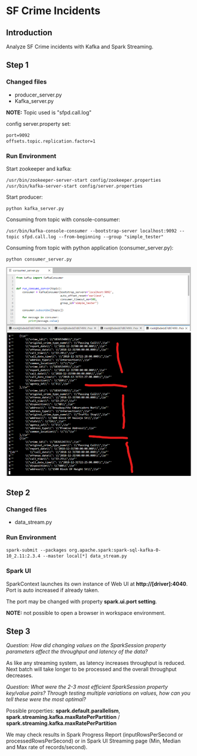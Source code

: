 # SF Crime Incidents

## Introduction

Analyze SF Crime incidents with Kafka and Spark Streaming.

## Step 1

### Changed files
 + producer_server.py
 +  Kafka_server.py

**NOTE:** Topic used is "sfpd.call.log"

config server.property set:

```
port=9092
offsets.topic.replication.factor=1
```

### Run Environment

Start zookeeper and kafka:

```
/usr/bin/zookeeper-server-start config/zookeeper.properties
/usr/bin/kafka-server-start config/server.properties
```

Start producer:

```
python kafka_server.py
```
Consuming from topic with console-consumer:

```
/usr/bin/kafka-console-consumer --bootstrap-server localhost:9092 --topic sfpd.call.log --from-beginning --group "simple_tester"
```

Consuming from topic with python application (consumer_server.py):

```
python consumer_server.py
```

![consumer_output](https://github.com/CGodinho/Udacity/blob/master/Data_Streaming_Nanodegree/SF_Crime_Statistics/pics/consumer_server_output.png)


## Step 2

### Changed files
 + data_stream.py

### Run Environment

```
spark-submit --packages org.apache.spark:spark-sql-kafka-0-10_2.11:2.3.4 --master local[*] data_stream.py
```

### Spark UI

SparkContext launches its own instance of Web UI at **http://[driver]:4040**. Port is auto increased if already taken.

The port may be changed with property **spark.ui.port setting**.

**NOTE:** not possible to open a browser in workspace environment.

## Step 3


*Question: How did changing values on the SparkSession property parameters affect the throughput and latency of the data?*

As like any streaming system, as latency increases throughput is reduced. Next batch will take longer to be processed and the overall throughput decreases.


*Question: What were the 2-3 most efficient SparkSession property key/value pairs? Through testing multiple variations on values, how can you tell these were the most optimal?*

Possible properties: **spark.default.parallelism**, **spark.streaming.kafka.maxRatePerPartition** / **spark.streaming.kafka.maxRatePerPartition**

We may check results in Spark Progress Report (inputRowsPerSecond or processedRowsPerSecond) or in Spark UI Streaming page (Min, Median and Max rate of records/second).

